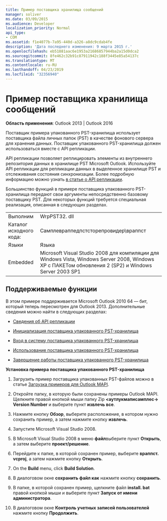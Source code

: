 ```yaml
---
title: Пример поставщика хранилища сообщений
manager: soliver
ms.date: 03/09/2015
ms.audience: Developer
localization_priority: Normal
api_type:
- COM
ms.assetid: f1e4077b-7a95-440d-a326-a8dc9cdab4fe
description: 'Дата последнего изменения: 9 марта 2015 г.'
ms.openlocfilehash: eb51881aac6e1953a21686857944ba2a15d0dca2
ms.sourcegitcommit: 8fe462c32b91c87911942c188f3445e85a54137c
ms.translationtype: MT
ms.contentlocale: ru-RU
ms.lasthandoff: 04/23/2019
ms.locfileid: "32356940"
---
```

# <a name="message-store-provider-sample"></a>Пример поставщика хранилища сообщений

  
  
**Область применения**: Outlook 2013 | Outlook 2016 
  
Поставщик примера упакованного PST-хранилища использует поставщика файла личных папок (PST) в качестве фонового сервера для хранения данных. Поставщик упакованного PST-хранилища должен использоваться вместе с API репликации. 
  
API репликации позволяет реплицировать элементы из внутреннего репозитория данных в хранилище PST Microsoft Outlook. Используйте API репликации для репликации данных в выделенное хранилище PST и отслеживания состояния синхронизации. Более подробную информацию можно узнать [в статье о API репликации](about-the-replication-api.md).
  
Большинство функций в примере поставщика упакованного PST-хранилища передают свои аргументы непосредственно базовому поставщику PST. Для некоторых функций требуется специальная реализация, описанная в следующих разделах.
  
|||
|:-----|:-----|
|Выполним  <br/> |WrpPST32. dll  <br/> |
|Каталог исходного кода:  <br/> |Самплевраппедпстсторепровидер\враппст  <br/> |
|Языки  <br/> |Языка  <br/> |
|Embedded  <br/> |Microsoft Visual Studio 2008 для компиляции для Windows Vista, Windows Server 2008, Windows XP с ПАКЕТом обновления 2 (SP2) и Windows Server 2003 SP1  <br/> |
   
## <a name="supported-features"></a>Поддерживаемые функции

В этом примере поддерживается Microsoft Outlook 2010 64 — бит, который теперь пересмотрен для Outlook 2013. Дополнительные сведения можно найти в следующих разделах:
  
- [Сведения об API репликации](about-the-replication-api.md)
    
- [Инициализация поставщика упакованного PST-хранилища](initializing-a-wrapped-pst-store-provider.md)
    
- [Вход в систему поставщика упакованного PST-хранилища](logging-on-to-a-wrapped-pst-store-provider.md)
    
- [Использование поставщика упакованного PST-хранилища](using-a-wrapped-pst-store-provider.md)
    
- [Завершение работы поставщика упакованного PST-хранилища](shutting-down-a-wrapped-pst-store-provider.md)
    
 **Установка примера поставщика упакованного PST-хранилища**
  
1. Загрузить пример поставщика упакованных PST-файлов можно в статье [Загрузка примеров для Outlook MAPI](downloading-the-outlook-mapi-samples.md).
    
2. Откройте папку, в которую были сохранены примеры Outlook MAPI. Щелкните правой кнопкой мыши папку Zip **\<аутлукмаписамплес-\> Version Number** и выберите пункт **извлечь все**.
    
3. Нажмите кнопку **Обзор**, выберите расположение, в котором нужно сохранить пример, а затем нажмите кнопку **извлечь**.
    
4. Запустите Microsoft Visual Studio 2008.
    
5. В Microsoft Visual Studio 2008 в меню **файл**выберите пункт **Открыть**, а затем выберите **проект/решение**.
    
6. Перейдите к папке, в которой сохранен пример, выберите **враппст. vcproj**, а затем нажмите кнопку **Открыть**.
    
7. On the **Build** menu, click **Build Solution**.
    
8. В диалоговом окне **сохранить файл как** нажмите кнопку **сохранить**.
    
9. В папке, в которой сохранен пример, щелкните файл **install. bat** правой кнопкой мыши и выберите пункт **Запуск от имени администратора**.
    
10. В диалоговом окне **Контроль учетных записей пользователей** нажмите кнопку **Продолжить**.
    


